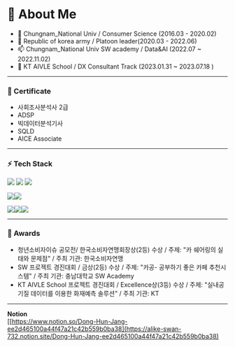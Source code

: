 # 👋 About Me 

- 🔭 Chungnam_National Univ / Consumer Science (2016.03 - 2020.02) 
- 👯 Republic of korea army / Platoon leader(2020.03 - 2022.06) 
- 📫 Chungnam_National Univ SW academy / Data&AI (2022.07 ~ 2022.11.02)
- 💬 KT AIVLE School / DX Consultant Track (2023.01.31 ~ 2023.07.18 )
---
###  👯 Certificate

- 사회조사분석사 2급
- ADSP
- 빅데이터분석기사
- SQLD
- AICE Associate
---
### ⚡ Tech Stack
<img src="https://img.shields.io/badge/Python-3776AB?style=for-the-badge&logo=Python&logoColor=white"> <img src="https://img.shields.io/badge/Numpy-013243?style=for-the-badge&logo=Numpy&logoColor=white"> <img src="https://img.shields.io/badge/Pandas-150458?style=for-the-badge&logo=Pandas&logoColor=white"> 

<img src="https://img.shields.io/badge/Notion-000000?style=for-the-badge&logo=Notion&logoColor=white"><img src="https://img.shields.io/badge/Git_hub-181717?style=for-the-badge&logo=Github&logoColor=white">

<img src="https://img.shields.io/badge/Simple Analytics-FF4F64?style=for-the-badge&logo=Simple Analytics&logoColor=white"><img src="https://img.shields.io/badge/Scikit_learn-F7931E?style=for-the-badge&logo=Scikit-learn&logoColor=white"><img src="https://img.shields.io/badge/Keras-D00000?style=for-the-badge&logo=Keras&logoColor=white">


---
### 🔭 Awards
- 청년소비자이슈 공모전/ 한국소비자연맹회장상(2등) 수상 / 주제: "카 쉐어링의 실태와 문제점" / 주최 기관: 한국소비자연맹
- SW 프로젝트 경진대회 / 금상(2등) 수상 / 주제: "카공- 공부하기 좋은 카페 추천시스템" / 주최 기관: 충남대학교 SW Academy
- KT AIVLE School 프로젝트 경진대회 / Excellence상(3등) 수상 / 주제: "실내공기질 데이터를 이용한 화재예측 솔루션" / 주최 기관: KT

---
**Notion**  \
[[https://www.notion.so/Dong-Hun-Jang-ee2d465100a44f47a21c42b559b0ba38](https://alike-swan-732.notion.site/Dong-Hun-Jang-ee2d465100a44f47a21c42b559b0ba38)
<!--](https://alike-swan-732.notion.site/Data-Analyst-860e6cd3130a4f2484fea88a65f477dc?pvs=4)
**jangpow/jangpow** is a ✨ _special_ ✨ repository because its `README.md` (this file) appears on your GitHub profile.

Here are some ideas to get you started:

- 🔭 I’m currently working on ...
- 🌱 I’m currently learning ...
- 👯 I’m looking to collaborate on ...
- 🤔 I’m looking for help with ...
- 💬 Ask me about ...
- 📫 How to reach me: ...
- 😄 Pronouns: ...
- ⚡ Fun fact: ...
-->
